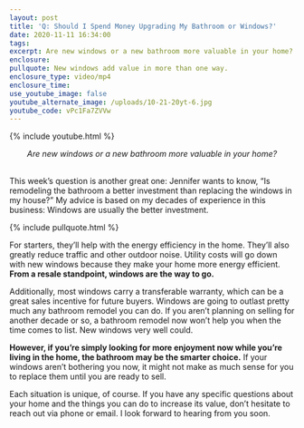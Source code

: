 ```yaml
---
layout: post
title: 'Q: Should I Spend Money Upgrading My Bathroom or Windows?'
date: 2020-11-11 16:34:00
tags:
excerpt: Are new windows or a new bathroom more valuable in your home?
enclosure:
pullquote: New windows add value in more than one way.
enclosure_type: video/mp4
enclosure_time:
use_youtube_image: false
youtube_alternate_image: /uploads/10-21-20yt-6.jpg
youtube_code: vPc1Fa7ZVVw
---
```


{% include youtube.html %}

<center><em>Are new windows or a new bathroom more valuable in your home?</em></center>
&nbsp;

This week’s question is another great one: Jennifer wants to know, “Is remodeling the bathroom a better investment than replacing the windows in my house?”
My advice is based on my decades of experience in this business: Windows are usually the better investment.&nbsp;

{% include pullquote.html %}

For starters, they’ll help with the energy efficiency in the home. They’ll also greatly reduce traffic and other outdoor noise. Utility costs will go down with new windows because they make your home more energy efficient. **From a resale standpoint, windows are the way to go.**

Additionally, most windows carry a transferable warranty, which can be a great sales incentive for future buyers. Windows are going to outlast pretty much any bathroom remodel you can do. If you aren’t planning on selling for another decade or so, a bathroom remodel now won’t help you when the time comes to list. New windows very well could.&nbsp;

**However, if you’re simply looking for more enjoyment now while you’re living in the home, the bathroom may be the smarter choice.** If your windows aren’t bothering you now, it might not make as much sense for you to replace them until you are ready to sell.&nbsp;

Each situation is unique, of course. If you have any specific questions about your home and the things you can do to increase its value, don’t hesitate to reach out via phone or email. I look forward to hearing from you soon.